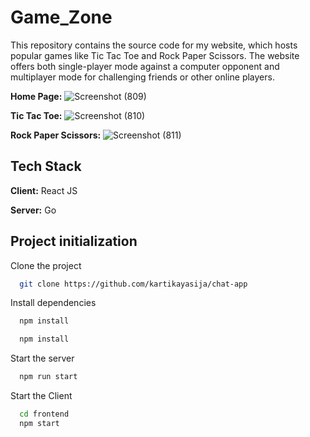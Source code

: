 # Game_Zone
This repository contains the source code for my website, which hosts popular games like Tic Tac Toe and Rock Paper Scissors. The website offers both single-player mode against a computer opponent and multiplayer mode for challenging friends or other online players.

**Home Page:**
![Screenshot (809)](https://github.com/rishav2803/Game_Zone/assets/95288017/c017933a-4430-44e0-9896-4cf17909c3ac)

**Tic Tac Toe:**
![Screenshot (810)](https://github.com/rishav2803/Game_Zone/assets/95288017/2be111e8-52d0-47e9-851f-9733af085d99)

**Rock Paper Scissors:**
![Screenshot (811)](https://github.com/rishav2803/Game_Zone/assets/95288017/8d444b95-277b-41db-8681-56092abdd7df)




## Tech Stack

**Client:** React JS

**Server:** Go

## Project initialization

Clone the project

```bash
  git clone https://github.com/kartikayasija/chat-app
```
Install dependencies

```bash
  npm install
```

```bash
  npm install
```

Start the server

```bash
  npm run start
```
Start the Client

```bash
  cd frontend
  npm start
```

  
